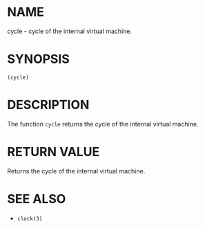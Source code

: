 # NAME
cycle - cycle of the internal virtual machine.

# SYNOPSIS

    (cycle)

# DESCRIPTION
The function `cycle` returns the cycle of the internal virtual machine.

# RETURN VALUE
Returns the cycle of the internal virtual machine.

# SEE ALSO
- `clock(3)`
